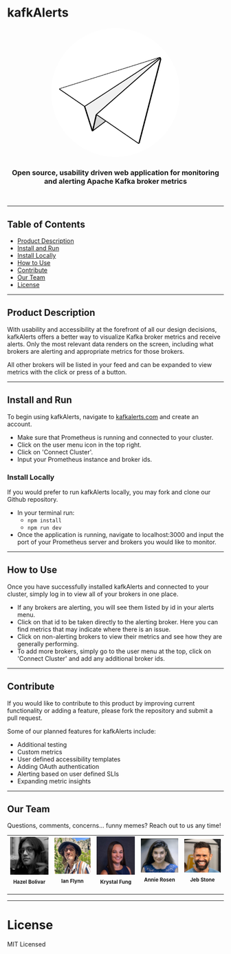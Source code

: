 # kafkAlerts 

<p align="center">
  <img src="src/assets/logo.png" width=300px 
    style="background-image: linear-gradient(
      to right,
      rgb(249, 75, 6) 0%,
      hsla(42, 94%, 57%, 1) 100%
    ); border-radius:50%">
</p>
<h3 align="center">Open source, usability driven web application for monitoring and alerting Apache Kafka broker metrics</h3>
</br>

---

## Table of Contents

- [Product Description](#product-description)
- [Install and Run](#install-and-run)
- [Install Locally](#install-locally)
- [How to Use](#how-to-use)
- [Contribute](#contribute)
- [Our Team](#our-team)
- [License](#license)

---

## Product Description
With usability and accessibility at the forefront of all our design decisions, kafkAlerts offers a better way to visualize Kafka broker metrics and receive alerts. Only the most relevant data renders on the screen, including what brokers are alerting and appropriate metrics for those brokers. 

All other brokers will be listed in your feed and can be expanded to view metrics with the click or press of a button. 

---

## Install and Run
To begin using kafkAlerts, navigate to <a href="http://www.kafkAlerts.com">kafkalerts.com</a> and create an account. 
- Make sure that Prometheus is running and connected to your cluster. 
- Click on the user menu icon in the top right.
- Click on 'Connect Cluster'.
- Input your Prometheus instance and broker ids.


### Install Locally
If you would prefer to run kafkAlerts locally, you may fork and clone our Github repository. 
- In your terminal run:
  - `npm install`
  - `npm run dev` 
- Once the application is running, navigate to localhost:3000 and input the port of your Prometheus server and brokers you would like to monitor.

---

## How to Use
Once you have successfully installed kafkAlerts and connected to your cluster, simply log in to view all of your brokers in one place. 
- If any brokers are alerting, you will see them listed by id in your alerts menu. 
- Click on that id to be taken directly to the alerting broker. Here you can find metrics that may indicate where there is an issue. 
- Click on non-alerting brokers to view their metrics and see how they are generally performing. 
- To add more brokers, simply go to the user menu at the top, click on 'Connect Cluster' and add any additional broker ids. 

---

## Contribute

If you would like to contribute to this product by improving current functionality or adding a feature, please fork the repository and submit a pull request. 

Some of our planned features for kafkAlerts include:

- Additional testing
- Custom metrics
- User defined accessibility templates
- Adding OAuth authentication
- Alerting based on user defined SLIs
- Expanding metric insights

---

## Our Team
Questions, comments, concerns... funny memes? Reach out to us any time!

<table align="center">
  <tr>
    <td align="center">
      <img src="src/assets/headshots/hazel-headshot.jpg" width="140px;" alt=""/>
      <br />
      <sub><b>Hazel Bolivar</b></sub>
      <br />
      <a href="https://github.com/hazelbolivar"><img src="src/assets/icons/github-mark.png" width="20px;" alt=""/></a>
      <a href="https://www.linkedin.com/in/hazelbolivar/"><img src="src/assets/icons/linkedin.png" width="20px;" alt=""/></a>
    </td>
    <td align="center">
      <img src="src/assets/headshots/ian-headshot.jpg" width="140px;" alt=""/>
      <br />
      <sub><b>Ian Flynn</b></sub>
      <br />
      <a href="https://github.com/ian-flynn"><img src="src/assets/icons/github-mark.png" width="20px;" alt=""/></a>
      <a href="https://www.linkedin.com/in/ianrflynn/"><img src="src/assets/icons/linkedin.png" width="20px;" alt=""/></a>
    </td>
    <td align="center">
      <img src="src/assets/headshots/krystal-headshot.jpg" width="140px;" alt=""/>
      <br />
      <sub><b>Krystal Fung</b></sub>
      <br />
      <a href="https://github.com/klfung7"><img src="src/assets/icons/github-mark.png" width="20px;" alt=""/></a>
      <a href="https://www.linkedin.com/in/krystal-fung/"><img src="src/assets/icons/linkedin.png" width="20px;" alt=""/></a>
    </td>
     <td align="center">
      <img src="src/assets/headshots/annie-headshot.png" width="140px;" alt=""/>
      <br />
      <sub><b>Annie Rosen</b></sub>
      <br />
      <a href="https://github.com/mezzocarattere"><img src="src/assets/icons/github-mark.png" width="20px;" alt=""/></a>
      <a href="https://www.linkedin.com/in/rosen-annie/"><img src="src/assets/icons/linkedin.png" width="20px;" alt=""/></a>
    </td>
    <td align="center">
      <img src="src/assets/headshots/jeb-headshot.png" width="140px;" alt=""/>
      <br />
      <sub><b>Jeb Stone</b></sub>
      <br />
      <a href="https://github.com/jeb-stone"><img src="src/assets/icons/github-mark.png" width="20px;" alt=""/></a>
      <a href="https://www.linkedin.com/in/jeb-stone/"><img src="src/assets/icons/linkedin.png" width="20px;" alt=""/></a>
    </td>
  </tr>
</table>

---

# License
MIT Licensed
    